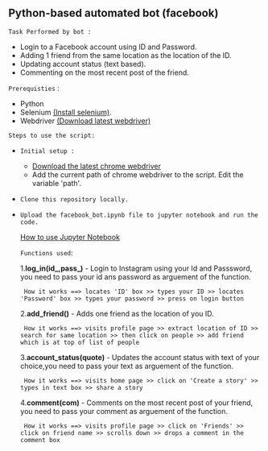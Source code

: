 ## **Python-based automated bot (facebook)**

`Task Performed by bot :`
* Login to a Facebook account using ID and Password.
* Adding 1 friend from the same location as the location of the ID.
* Updating account status (text based).
* Commenting on the most recent post of the friend.

`Prerequisties` :
* Python
* Selenium [(Install selenium)](https://pypi.org/project/selenium/).
* Webdriver [(Download latest webdriver)](https://chromedriver.storage.googleapis.com/index.html?path=89.0.4389.23/)

`Steps to use the script:`
* `Initial setup :`
  * [Download the latest chrome webdriver](https://chromedriver.storage.googleapis.com/index.html?path=89.0.4389.23/)
  * Add the current path of chrome webdriver to the script. Edit the variable 'path'.
  
* `Clone this repository locally.` 
* `Upload the facebook_bot.ipynb file to jupyter notebook and run the code.`

  [How to use Jupyter Notebook](https://jupyter.org/)
  
  `Functions used`:
  
   1.**log_in(id_,pass_)** - Login to Instagram using your Id and Passsword, you need to pass your id ans password as arguement of the function.
   
       How it works ==> locates 'ID' box >> types your ID >> locates 'Password' box >> types your password >> press on login button

   2.**add_friend()** - Adds one friend as the location of you ID.
   
       How it works ==> visits profile page >> extract location of ID >> search for same location >> then click on people >> add friend which is at top of list of people
   
   3.**account_status(quote)** - Updates the account status with text of your choice,you need to pass your text as arguement of the function.
   
       How it works ==> visits home page >> click on 'Create a story' >> types in text box >> share a story

   4.**comment(com)** - Comments on the most recent post of your friend, you need to pass your comment as arguement of the function. 
   
       How it works ==> visits profile page >> click on 'Friends' >> click on friend name >> scrolls down >> drops a comment in the comment box

       

